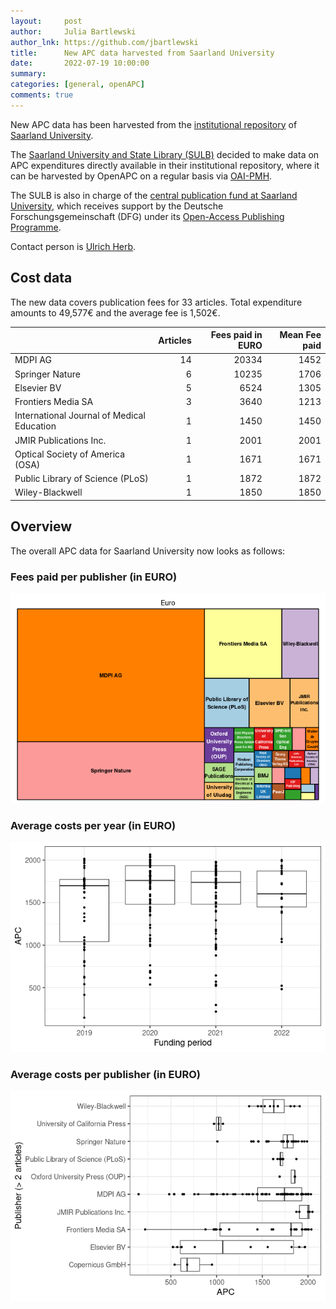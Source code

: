 ```yaml
---
layout:     post
author:     Julia Bartlewski
author_lnk: https://github.com/jbartlewski
title:      New APC data harvested from Saarland University
date:       2022-07-19 10:00:00
summary:    
categories: [general, openAPC]
comments: true
---
```





New APC data has been harvested from the [institutional repository](https://publikationen.sulb.uni-saarland.de/) of [Saarland University](https://www.uni-saarland.de/en/home.html).

The [Saarland University and State Library (SULB)](https://www.sulb.uni-saarland.de/en/) decided to make data on APC expenditures directly available in their institutional repository, where it can be harvested by OpenAPC on a regular basis via [OAI-PMH](https://publikationen.sulb.uni-saarland.de/oai/request?verb=ListRecords&metadataPrefix=openapc&set=openapc).

The SULB is also in charge of the [central publication fund at Saarland University](https://www.sulb.uni-saarland.de/lernen/open-access/open-access-publikationsfonds/), which receives support by the Deutsche Forschungsgemeinschaft (DFG) under its [Open-Access Publishing Programme](https://www.dfg.de/en/research_funding/programmes/infrastructure/lis/open_access/infrastructure_funding/index.html#4).

Contact person is [Ulrich Herb](mailto:u.herb@sulb.uni-saarland.de).

## Cost data



The new data covers publication fees for 33 articles. Total expenditure amounts to 49,577€ and the average fee is 1,502€.


|                                           | Articles| Fees paid in EURO| Mean Fee paid|
|:------------------------------------------|--------:|-----------------:|-------------:|
|MDPI AG                                    |       14|             20334|          1452|
|Springer Nature                            |        6|             10235|          1706|
|Elsevier BV                                |        5|              6524|          1305|
|Frontiers Media SA                         |        3|              3640|          1213|
|International Journal of Medical Education |        1|              1450|          1450|
|JMIR Publications Inc.                     |        1|              2001|          2001|
|Optical Society of America (OSA)           |        1|              1671|          1671|
|Public Library of Science (PLoS)           |        1|              1872|          1872|
|Wiley-Blackwell                            |        1|              1850|          1850|

## Overview

The overall APC data for Saarland University now looks as follows:

### Fees paid per publisher (in EURO)

![plot of chunk tree_saarland_2022_07_19_full](/figure/tree_saarland_2022_07_19_full-1.png)

###  Average costs per year (in EURO)

![plot of chunk box_saarland_2022_07_19_year_full](/figure/box_saarland_2022_07_19_year_full-1.png)

###  Average costs per publisher (in EURO)

![plot of chunk box_saarland_2022_07_19_publisher_full](/figure/box_saarland_2022_07_19_publisher_full-1.png)
